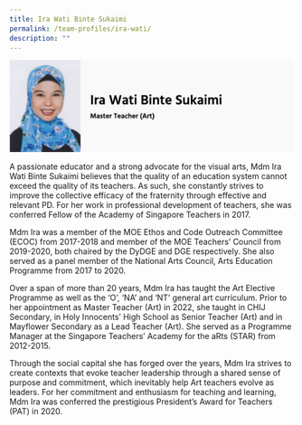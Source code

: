```yaml
---
title: Ira Wati Binte Sukaimi
permalink: /team-profiles/ira-wati/
description: ""
---
```


![](/images/ira%20wati.png)

A passionate educator and a strong advocate for the visual arts, Mdm Ira Wati Binte Sukaimi believes that the quality of an education system cannot exceed the quality of its teachers. As such, she constantly strives to improve the collective efficacy of the fraternity through effective and relevant PD. For her work in professional development of teachers, she was conferred Fellow of the Academy of Singapore Teachers in 2017.   
  
Mdm Ira was a member of the MOE Ethos and Code Outreach Committee (ECOC) from 2017-2018 and member of the MOE Teachers’ Council from 2019-2020, both chaired by the DyDGE and DGE respectively. She also served as a panel member of the National Arts Council, Arts Education Programme from 2017 to 2020.   
  
Over a span of more than 20 years, Mdm Ira has taught the Art Elective Programme as well as the ‘O’, ‘NA’ and ‘NT’ general art curriculum. Prior to her appointment as Master Teacher (Art) in 2022, she taught in CHIJ Secondary, in Holy Innocents’ High School as Senior Teacher (Art) and in Mayflower Secondary as a Lead Teacher (Art). She served as a Programme Manager at the Singapore Teachers’ Academy for the aRts (STAR) from 2012-2015.   
  
Through the social capital she has forged over the years, Mdm Ira strives to create contexts that evoke teacher leadership through a shared sense of purpose and commitment, which inevitably help Art teachers evolve as leaders. For her commitment and enthusiasm for teaching and learning, Mdm Ira was conferred the prestigious President’s Award for Teachers (PAT) in 2020.